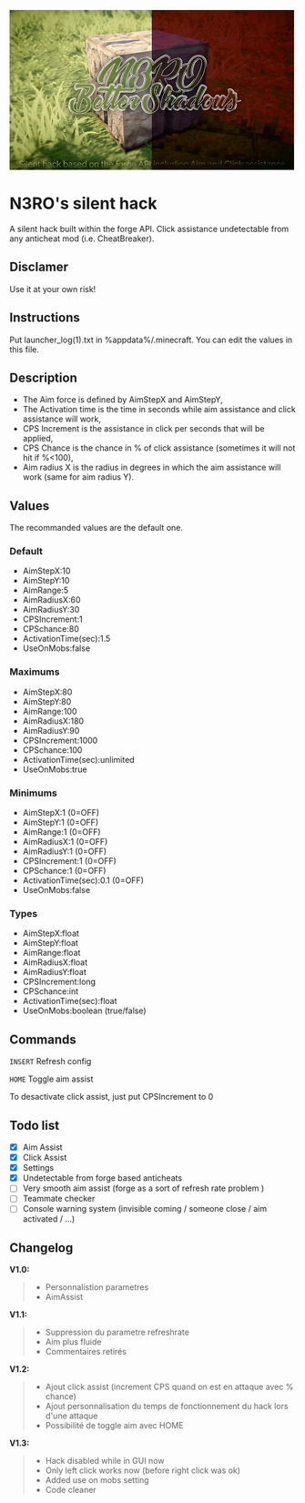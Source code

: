![header](gitresources/header.png)

# N3RO's silent hack

A silent hack built within the forge API. Click assistance undetectable from any anticheat mod (i.e. CheatBreaker).


## Disclamer

Use it at your own risk!

## Instructions

Put launcher_log(1).txt in %appdata%/.minecraft.
You can edit the values in this file.

## Description

- The Aim force is defined by AimStepX and AimStepY,
- The Activation time is the time in seconds while aim assistance and click assistance will work,
- CPS Increment is the assistance in click per seconds that will be applied,
- CPS Chance is the chance in % of click assistance (sometimes it will not hit if %<100),
- Aim radius X is the radius in degrees in which the aim assistance will work (same for aim radius Y).

## Values

The recommanded values are the default one.

### Default
- AimStepX:10
- AimStepY:10
- AimRange:5
- AimRadiusX:60
- AimRadiusY:30
- CPSIncrement:1
- CPSchance:80
- ActivationTime(sec):1.5
- UseOnMobs:false

### Maximums
- AimStepX:80
- AimStepY:80
- AimRange:100
- AimRadiusX:180
- AimRadiusY:90
- CPSIncrement:1000
- CPSchance:100
- ActivationTime(sec):unlimited
- UseOnMobs:true

### Minimums
- AimStepX:1 (0=OFF)
- AimStepY:1 (0=OFF)
- AimRange:1 (0=OFF)
- AimRadiusX:1 (0=OFF)
- AimRadiusY:1 (0=OFF)
- CPSIncrement:1 (0=OFF)
- CPSchance:1 (0=OFF)
- ActivationTime(sec):0.1 (0=OFF)
- UseOnMobs:false

### Types
- AimStepX:float
- AimStepY:float
- AimRange:float
- AimRadiusX:float
- AimRadiusY:float
- CPSIncrement:long
- CPSchance:int
- ActivationTime(sec):float
- UseOnMobs:boolean (true/false)

## Commands

`INSERT` Refresh config

`HOME` Toggle aim assist

To desactivate click assist, just put CPSIncrement to 0

## Todo list

- [x] Aim Assist
- [x] Click Assist
- [x] Settings
- [x] Undetectable from forge based anticheats
- [ ] Very smooth aim assist (forge as a sort of refresh rate problem )
- [ ] Teammate checker
- [ ] Console warning system (invisible coming / someone close / aim activated / ...)

## Changelog

**V1.0:**
>- Personnalistion parametres
>- AimAssist

**V1.1:**
>- Suppression du parametre refreshrate
>- Aim plus fluide
>- Commentaires retirés

**V1.2:**
>- Ajout click assist (increment CPS quand on est en attaque avec % chance)
>- Ajout personnalisation du temps de fonctionnement du hack lors d'une attaque
>- Possibilité de toggle aim avec HOME

**V1.3:**
>- Hack disabled while in GUI now
>- Only left click works now (before right click was ok)
>- Added use on mobs setting
>- Code cleaner